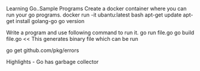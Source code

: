 Learning Go..Sample Programs
Create a docker container where you can run your go programs.
docker run -it ubantu:latest bash 
apt-get update
apt-get install golang-go
go version

Write a program and use following command to run it. 
go run file.go 
go build file.go  << This generates binary file which can be run  

go get github.com/pkg/errors

Highlights
	- Go has garbage collector 
